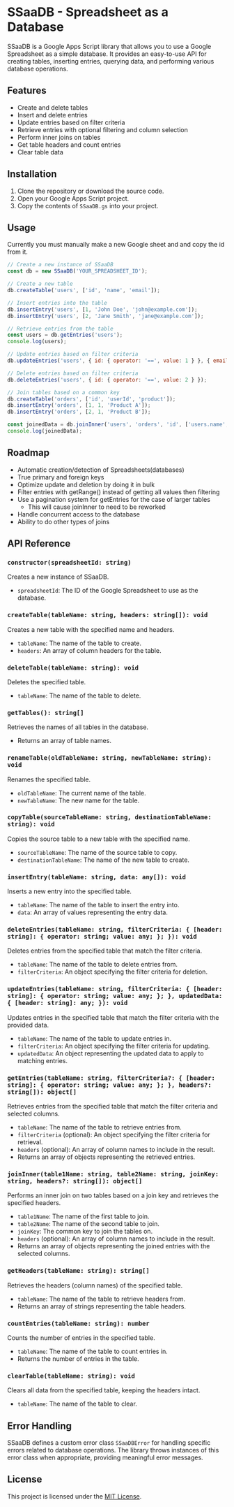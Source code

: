 # SSaaDB - Spreadsheet as a Database

SSaaDB is a Google Apps Script library that allows you to use a Google Spreadsheet as a simple database. It provides an easy-to-use API for creating tables, inserting entries, querying data, and performing various database operations.

## Features

- Create and delete tables
- Insert and delete entries
- Update entries based on filter criteria
- Retrieve entries with optional filtering and column selection
- Perform inner joins on tables
- Get table headers and count entries
- Clear table data

## Installation

1. Clone the repository or download the source code.
2. Open your Google Apps Script project.
3. Copy the contents of `SSaaDB.gs` into your project.

## Usage
Currently you must manually make a new Google sheet and and copy the id from it.

```javascript
// Create a new instance of SSaaDB
const db = new SSaaDB('YOUR_SPREADSHEET_ID');

// Create a new table
db.createTable('users', ['id', 'name', 'email']);

// Insert entries into the table
db.insertEntry('users', [1, 'John Doe', 'john@example.com']);
db.insertEntry('users', [2, 'Jane Smith', 'jane@example.com']);

// Retrieve entries from the table
const users = db.getEntries('users');
console.log(users);

// Update entries based on filter criteria
db.updateEntries('users', { id: { operator: '==', value: 1 } }, { email: 'john.doe@example.com' });

// Delete entries based on filter criteria
db.deleteEntries('users', { id: { operator: '==', value: 2 } });

// Join tables based on a common key
db.createTable('orders', ['id', 'userId', 'product']);
db.insertEntry('orders', [1, 1, 'Product A']);
db.insertEntry('orders', [2, 1, 'Product B']);

const joinedData = db.joinInner('users', 'orders', 'id', ['users.name', 'orders.product']);
console.log(joinedData);
```

## Roadmap

- Automatic creation/detection of Spreadsheets(databases)
- True primary and foreign keys
- Optimize update and deletion by doing it in bulk
- Filter entries with getRange() instead of getting all values then filtering
- Use a pagination system for getEntries for the case of larger tables
    - This will cause joinInner to need to be reworked
- Handle concurrent access to the database
- Ability to do other types of joins


## API Reference

### `constructor(spreadsheetId: string)`
Creates a new instance of SSaaDB.
- `spreadsheetId`: The ID of the Google Spreadsheet to use as the database.

### `createTable(tableName: string, headers: string[]): void`
Creates a new table with the specified name and headers.
- `tableName`: The name of the table to create.
- `headers`: An array of column headers for the table.

### `deleteTable(tableName: string): void`
Deletes the specified table.
- `tableName`: The name of the table to delete.

### `getTables(): string[]`
Retrieves the names of all tables in the database.
- Returns an array of table names.

### `renameTable(oldTableName: string, newTableName: string): void`
Renames the specified table.
- `oldTableName`: The current name of the table.
- `newTableName`: The new name for the table.

### `copyTable(sourceTableName: string, destinationTableName: string): void`
Copies the source table to a new table with the specified name.
- `sourceTableName`: The name of the source table to copy.
- `destinationTableName`: The name of the new table to create.

### `insertEntry(tableName: string, data: any[]): void`
Inserts a new entry into the specified table.
- `tableName`: The name of the table to insert the entry into.
- `data`: An array of values representing the entry data.

### `deleteEntries(tableName: string, filterCriteria: { [header: string]: { operator: string; value: any; }; }): void`
Deletes entries from the specified table that match the filter criteria.
- `tableName`: The name of the table to delete entries from.
- `filterCriteria`: An object specifying the filter criteria for deletion.

### `updateEntries(tableName: string, filterCriteria: { [header: string]: { operator: string; value: any; }; }, updatedData: { [header: string]: any; }): void`
Updates entries in the specified table that match the filter criteria with the provided data.
- `tableName`: The name of the table to update entries in.
- `filterCriteria`: An object specifying the filter criteria for updating.
- `updatedData`: An object representing the updated data to apply to matching entries.

### `getEntries(tableName: string, filterCriteria?: { [header: string]: { operator: string; value: any; }; }, headers?: string[]): object[]`
Retrieves entries from the specified table that match the filter criteria and selected columns.
- `tableName`: The name of the table to retrieve entries from.
- `filterCriteria` (optional): An object specifying the filter criteria for retrieval.
- `headers` (optional): An array of column names to include in the result.
- Returns an array of objects representing the retrieved entries.

### `joinInner(table1Name: string, table2Name: string, joinKey: string, headers?: string[]): object[]`
Performs an inner join on two tables based on a join key and retrieves the specified headers.
- `table1Name`: The name of the first table to join.
- `table2Name`: The name of the second table to join.
- `joinKey`: The common key to join the tables on.
- `headers` (optional): An array of column names to include in the result.
- Returns an array of objects representing the joined entries with the selected columns.

### `getHeaders(tableName: string): string[]`
Retrieves the headers (column names) of the specified table.
- `tableName`: The name of the table to retrieve headers from.
- Returns an array of strings representing the table headers.

### `countEntries(tableName: string): number`
Counts the number of entries in the specified table.
- `tableName`: The name of the table to count entries in.
- Returns the number of entries in the table.

### `clearTable(tableName: string): void`
Clears all data from the specified table, keeping the headers intact.
- `tableName`: The name of the table to clear.

## Error Handling

SSaaDB defines a custom error class `SSaaDBError` for handling specific errors related to database operations. The library throws instances of this error class when appropriate, providing meaningful error messages.

## License

This project is licensed under the [MIT License](LICENSE).